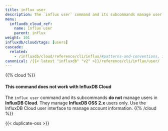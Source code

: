 ```yaml
---
title: influx user
description: The `influx user` command and its subcommands manage user information in InfluxDB OSS.
menu:
  influxdb_cloud_ref:
    name: influx user
    parent: influx
weight: 101
influxdb/cloud/tags: [users]
cascade:
  related:
    - /influxdb/cloud/reference/cli/influx/#patterns-and-conventions, influx CLI patterns and conventions
canonical: /{{< latest "influxdb" "v2" >}}/reference/cli/influx/user/
---
```


{{% cloud %}}
#### This command does not work with InfluxDB Cloud
The `influx user` command and its subcommands **do not** manage users in **InfluxDB Cloud**.
They manage **InfluxDB OSS 2.x** users only.
Use the InfluxDB Cloud user interface to manage account information.
{{% /cloud %}}

{{< duplicate-oss >}}
